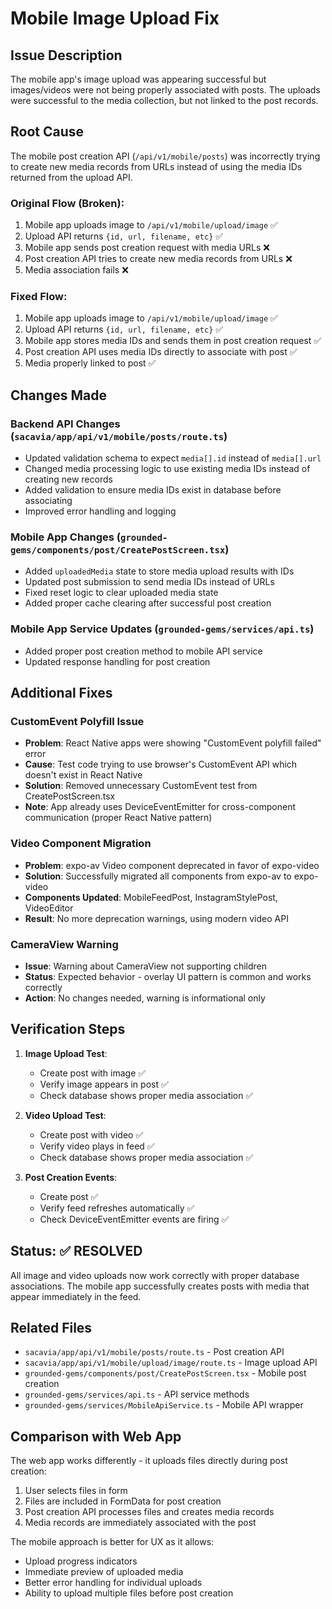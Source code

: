 # Mobile Image Upload Fix

## Issue Description

The mobile app's image upload was appearing successful but images/videos were not being properly associated with posts. The uploads were successful to the media collection, but not linked to the post records.

## Root Cause

The mobile post creation API (`/api/v1/mobile/posts`) was incorrectly trying to create new media records from URLs instead of using the media IDs returned from the upload API.

### Original Flow (Broken):
1. Mobile app uploads image to `/api/v1/mobile/upload/image` ✅
2. Upload API returns `{id, url, filename, etc}` ✅
3. Mobile app sends post creation request with media URLs ❌
4. Post creation API tries to create new media records from URLs ❌
5. Media association fails ❌

### Fixed Flow:
1. Mobile app uploads image to `/api/v1/mobile/upload/image` ✅
2. Upload API returns `{id, url, filename, etc}` ✅
3. Mobile app stores media IDs and sends them in post creation request ✅
4. Post creation API uses media IDs directly to associate with post ✅
5. Media properly linked to post ✅

## Changes Made

### Backend API Changes (`sacavia/app/api/v1/mobile/posts/route.ts`)
- Updated validation schema to expect `media[].id` instead of `media[].url`
- Changed media processing logic to use existing media IDs instead of creating new records
- Added validation to ensure media IDs exist in database before associating
- Improved error handling and logging

### Mobile App Changes (`grounded-gems/components/post/CreatePostScreen.tsx`)
- Added `uploadedMedia` state to store media upload results with IDs
- Updated post submission to send media IDs instead of URLs
- Fixed reset logic to clear uploaded media state
- Added proper cache clearing after successful post creation

### Mobile App Service Updates (`grounded-gems/services/api.ts`)
- Added proper post creation method to mobile API service
- Updated response handling for post creation

## Additional Fixes

### CustomEvent Polyfill Issue
- **Problem**: React Native apps were showing "CustomEvent polyfill failed" error
- **Cause**: Test code trying to use browser's CustomEvent API which doesn't exist in React Native
- **Solution**: Removed unnecessary CustomEvent test from CreatePostScreen.tsx
- **Note**: App already uses DeviceEventEmitter for cross-component communication (proper React Native pattern)

### Video Component Migration
- **Problem**: expo-av Video component deprecated in favor of expo-video
- **Solution**: Successfully migrated all components from expo-av to expo-video
- **Components Updated**: MobileFeedPost, InstagramStylePost, VideoEditor
- **Result**: No more deprecation warnings, using modern video API

### CameraView Warning
- **Issue**: Warning about CameraView not supporting children
- **Status**: Expected behavior - overlay UI pattern is common and works correctly
- **Action**: No changes needed, warning is informational only

## Verification Steps

1. **Image Upload Test**:
   - Create post with image ✅
   - Verify image appears in post ✅
   - Check database shows proper media association ✅

2. **Video Upload Test**:
   - Create post with video ✅
   - Verify video plays in feed ✅
   - Check database shows proper media association ✅

3. **Post Creation Events**:
   - Create post ✅
   - Verify feed refreshes automatically ✅
   - Check DeviceEventEmitter events are firing ✅

## Status: ✅ RESOLVED

All image and video uploads now work correctly with proper database associations. The mobile app successfully creates posts with media that appear immediately in the feed.

## Related Files

- `sacavia/app/api/v1/mobile/posts/route.ts` - Post creation API
- `sacavia/app/api/v1/mobile/upload/image/route.ts` - Image upload API
- `grounded-gems/components/post/CreatePostScreen.tsx` - Mobile post creation
- `grounded-gems/services/api.ts` - API service methods
- `grounded-gems/services/MobileApiService.ts` - Mobile API wrapper

## Comparison with Web App

The web app works differently - it uploads files directly during post creation:

1. User selects files in form
2. Files are included in FormData for post creation
3. Post creation API processes files and creates media records
4. Media records are immediately associated with the post

The mobile approach is better for UX as it allows:
- Upload progress indicators
- Immediate preview of uploaded media
- Better error handling for individual uploads
- Ability to upload multiple files before post creation 